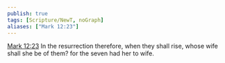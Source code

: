 ```yaml
---
publish: true
tags: [Scripture/NewT, noGraph]
aliases: ["Mark 12:23"]
---
```

[Mark 12:23](https://churchofjesuschrist.org/study/scriptures/nt/mark/12?lang=eng&id=p23#p23) In the resurrection therefore, when they shall rise, whose wife shall she be of them? for the seven had her to wife.
